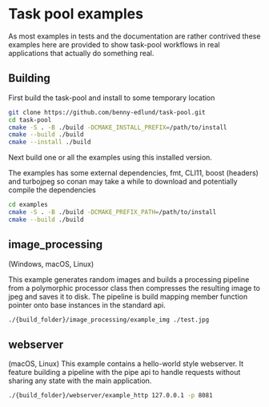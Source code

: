 # Task pool examples
As most examples in tests and the documentation are rather contrived these examples here are provided to show task-pool workflows in real applications that actually do something real.

## Building
First build the task-pool and install to some temporary location

```bash
git clone https://github.com/benny-edlund/task-pool.git
cd task-pool
cmake -S . -B ./build -DCMAKE_INSTALL_PREFIX=/path/to/install
cmake --build ./build
cmake --install ./build
```
Next build one or all the examples using this installed version.

The examples has some external dependencies, fmt, CLI11, boost (headers) and turbojpeg so conan may take a while to download and potentially compile the dependencies

```bash
cd examples
cmake -S . -B ./build -DCMAKE_PREFIX_PATH=/path/to/install
cmake --build ./build
```


## image_processing
(Windows, macOS, Linux)

This example generates random images and builds a processing pipeline from a polymorphic processor class then compresses the resulting image to jpeg and saves it to disk. The pipeline is build mapping member function pointer onto base instances in the standard api.
```bash
./{build_folder}/image_processing/example_img ./test.jpg
```

## webserver
(macOS, Linux)
This example contains a hello-world style webserver. It feature building a pipeline with the pipe api to handle requests without sharing any state with the main application.
```bash
./{build_folder}/webserver/example_http 127.0.0.1 -p 8081
```

